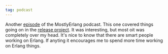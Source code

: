 ```yaml
---
tag: podcast
---
```


Another [episode][] of the MostlyErlang podcast. This one covered
things going on in the [release project][]. It was interesting, but
most oit was completely over my head. It's nice to know that there are
smart people working on Erlang. If anyting it encourages me to spend
more time working on Erlang things.

[episode]: http://mostlyerlang.com/2015/03/17/471/
[release project]: http://release-project.eu
